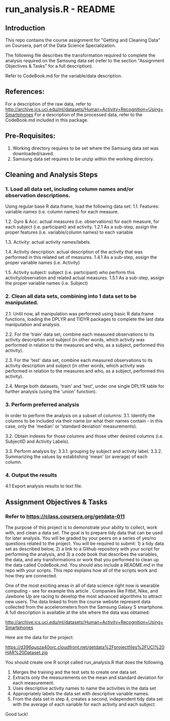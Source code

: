 # run_analysis.R - README

## Introduction
This repo contains the course assignment for "Getting and Cleaning Data" on Coursera, part of the Data Science Specialization.

The following file describes the transformation required to complete the analysis required on the Samsung data set (refer to the section "Assignment Objectives & Tasks" for a full description).

Refer to CodeBook.md for the variable/data description.


## References:
For a description of the raw data, refer to http://archive.ics.uci.edu/ml/datasets/Human+Activity+Recognition+Using+Smartphones
For a description of the processed data, refer to the CodeBook.md included in this package.


## Pre-Requisites:
1. Working directory requires to be set where the Samsung data set was downloaded/saved.
2. Samsung data set requires to be unzip within the working directory.

## Cleaning and Analysis Steps
### 1. Load all data set, including column names and/or observation descriptions.
Using regular base R data.frame, load the following data set:
1.1. Features: variable names (i.e. column names) for each measure.

1.2. Gyro & Acc: actual measures (i.e. observations) for each measure, for each subject (i.e. participant) and activity.
    1.2.1 As a sub-step, assign the proper features (i.e. variable/column names) to each variable

1.3. Activity: actual activity names/labels.

1.4. Activity description: actual description of the activity that was performed in this related set of measures.
    1.4.1 As a sub-step, assign the proper variable names (i.e. Activity)

1.5. Activity subject: subject (i.e. participant) who perform this activity/observation and related actual measures.
    1.5.1 As a sub-step, assign the proper variable names (i.e. Subject)

### 2. Clean all data sets, combining into 1 data set to be manipulated.
2.1. Until now, all manipulation was performed using basic R data.frame functions, loading the DPLYR and TIDYR packages to complete the last data manipulation and analysis.

2.2. For the 'train' data set, combine each measured observations to its activity description and subject (in other words, which activity was performed in relation to the measures and who, as a subject, performed this activity).

2.3. For the 'test' data set, combine each measured observations to its activity description and subject (in other words, which activity was performed in relation to the measures and who, as a subject, performed this activity).

2.4. Merge both datasets, 'train' and 'test', under one single DPLYR table for further analysis (using the 'union' function).

### 3. Perform preferred analysis
In order to perform the analysis on a subset of columns:
3.1. Identify the columns to be included via their name (or what their names contain - in this case, only the 'median' or 'standard deviation' measurements).

3.2. Obtain indexes for those columns and those other desired columns (i.e. SubjectID and Activity Labels).

3.3. Perform analysis by:
    3.3.1. grouping by subject and activity label.
    3.3.2. Summarizing the values by establishing 'mean' (or average) of each column.
    
### 4. Output the results

4.1 Export analysis results to text file.


## Assignment Objectives & Tasks
### Refer to https://class.coursera.org/getdata-011
The purpose of this project is to demonstrate your ability to collect, work with, and clean a data set. The goal is to prepare tidy data that can be used for later analysis. You will be graded by your peers on a series of yes/no questions related to the project. You will be required to submit: 1) a tidy data set as described below, 2) a link to a Github repository with your script for performing the analysis, and 3) a code book that describes the variables, the data, and any transformations or work that you performed to clean up the data called CodeBook.md. You should also include a README.md in the repo with your scripts. This repo explains how all of the scripts work and how they are connected.  

One of the most exciting areas in all of data science right now is wearable computing - see for example this article . Companies like Fitbit, Nike, and Jawbone Up are racing to develop the most advanced algorithms to attract new users. The data linked to from the course website represent data collected from the accelerometers from the Samsung Galaxy S smartphone. A full description is available at the site where the data was obtained: 

http://archive.ics.uci.edu/ml/datasets/Human+Activity+Recognition+Using+Smartphones 

Here are the data for the project: 

https://d396qusza40orc.cloudfront.net/getdata%2Fprojectfiles%2FUCI%20HAR%20Dataset.zip 

You should create one R script called run_analysis.R that does the following. 
1. Merges the training and the test sets to create one data set.
2. Extracts only the measurements on the mean and standard deviation for each measurement. 
3. Uses descriptive activity names to name the activities in the data set
4. Appropriately labels the data set with descriptive variable names. 
5. From the data set in step 4, creates a second, independent tidy data set with the average of each variable for each activity and each subject.

Good luck!

